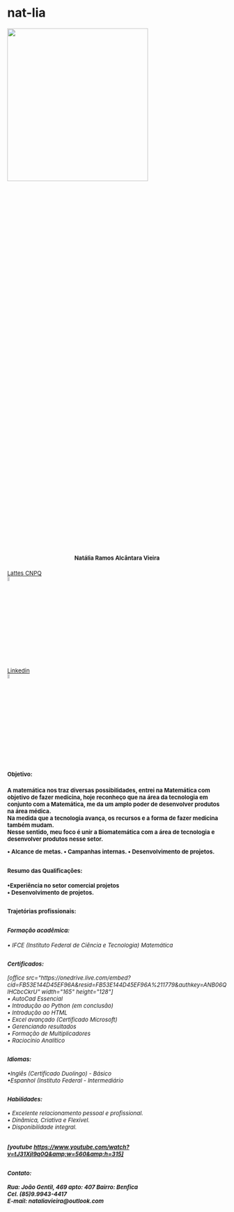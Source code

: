 # nat-lia
<img src="https://bn1301files.storage.live.com/y4mnkV6fSSnx2acH80ZAYRa6ebXSJaUGgoVbOy3pCjiB4btOeMYsFesL6DDpBWupmWiOX9GXfaOSI4x_34icOy00k2FsanUw7yk2UzRZPlt6eBq-O0GF0_70rea2XXZHQ-qwiCTQNH2QmxwSdUFR8ZFCgMkiDqrECasXc1XO0IxKkmUCtAJBpzPhgB0g-aiDJXc?width=1063&amp;height=343&amp;cropmode=none" height="30%" width="80%">

              
<h1 align="center"> <font size="2">Natália Ramos Alcântara Vieira</font></h1><font size="2">
		
<p> <a href="http://lattes.cnpq.br/7258973510195914">Lattes CNPQ</a><br>
<img src="https://bn1301files.storage.live.com/y4m_mrn9IYPMTr196q4p7H6o4kLm6PcnOz8O_g34adAEFUSFYZQE5ybhWkrGPFlCOAv6js340AfWv2tG8KIe1d0tRyclcHGORozj5I3qDfUYCoe-_iaMW8odb8Mp11iHy1_xvWb8rImKY7BPUbhBH3N0E7dADCqjt03cl-QLK6G_F8bBmLJnq2JfDWWVswECVBo?width=205&amp;height=55&amp;cropmode=none" height="5%" width="10%">
</p><p> <a href="https://www.linkedin.com/in/nat%C3%A1lia-ramos-b9322148/">Linkedin</a><br>
<img src="https://bn1301files.storage.live.com/y4m1xSZe6G0J97XlycHpdong_iCjEAcoMwaZq4qnjMQET8mxxffm5pHwKsrr_r4kYQQlwl8SGqwG_elsCCR6sraSRB_K-SCs5-ifg9-uxTzbxZm_-S6Rpsr2f9VcKFnyYgKet1Jz4jD8isWESTGbG69je6Oba7UJbRHA2-EP3kQnLyx5Up-SzduVj0rM7p4s77y?width=205&amp;height=55&amp;cropmode=none" height="5%" width="10%">
<font size="2">
</font></p><h2><font size="2">Objetivo:</font></h2><font size="2">

<h3> <font size="2"> A matemática nos traz diversas possibilidades, entrei na Matemática com objetivo de fazer medicina, hoje reconheço que na área da tecnologia em conjunto com a Matemática, me da um amplo poder de desenvolver produtos na área médica.<br> Na medida que a tecnologia avança, os recursos e a forma de fazer medicina também mudam.<br> Nesse sentido, meu foco é unir a Biomatemática com a área de tecnologia e desenvolver produtos nesse setor.<br>

• Alcance de metas.
• Campanhas internas.
• Desenvolvimento de projetos.


<h2><font size="2">Resumo das Qualificações:</font></h2><font size="2">
<h4><font size="2">•Experiência no setor comercial projetos <br>
• Desenvolvimento de projetos.

<h2><font size="2">Trajetórias profissionais:</font></h2><font size="2">
<h5><font size="2">
<h2><font size="2">Formação acadêmica:</font></h2><font size="2">
<h6><font size="2">• IFCE (Instituto Federal de Ciência e Tecnologia) Matemática<br>
<h2><font size="2">Certificados:</font></h2><font size="2">
<p>[office src="https://onedrive.live.com/embed?cid=FB53E144D45EF96A&amp;resid=FB53E144D45EF96A%211779&amp;authkey=ANB06QlHCbcCkrU" width="165" height="128"]<br>
<font size="2">
• AutoCad Essencial<br> 
• Introdução ao Python (em conclusão)<br>
• Introdução ao HTML<br>
• Excel avançado (Certificado Microsoft)<br> 
• Gerenciando resultados<br>
• Formação de Multiplicadores<br>
• Raciocínio Analítico<br>
</font></p><h2><font size="2"><font size="2">Idiomas:</font></font></h2><font size="2"><font size="2">
<font size="2">
•Inglês (Certificado Duolingo) - Básico<br>
•Espanhol (Instituto Federal - Intermediário<br>
<h2><font size="2">Habilidades:</font></h2><font size="2">
<font size="2">
• Excelente relacionamento pessoal e profissional.<br>
• Dinâmica, Criativa e Flexível.<br>
• Disponibilidade integral.
<br></font></font></font></font></font></font></font></h6><font size="2"><font size="2"><font size="2"><font size="2"><font size="2"><font size="2">

[youtube https://www.youtube.com/watch?v=tJ31Xjl9q0Q&amp;w=560&amp;h=315]<br>
<h2><font size="2">Contato:</font></h2><font size="2">
<font size="2">
Rua: João Gentil, 469 apto: 407 Bairro: Benfica<br>
Cel. (85)9.9943-4417<br>
E-mail: nataliavieira@outlook.com
</font></font></font></font></font></font></font></font></font></font></h5></font></font></h4></font></font></h3></font></font>

